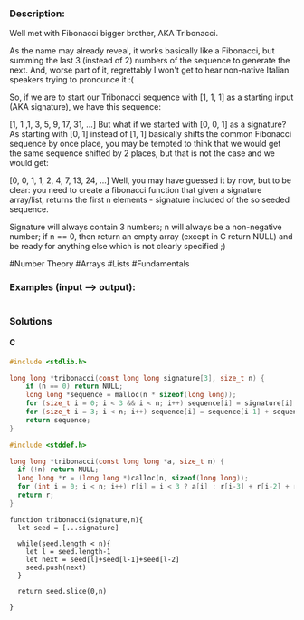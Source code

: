### Description:

Well met with Fibonacci bigger brother, AKA Tribonacci.

As the name may already reveal, it works basically like a Fibonacci, but summing the last 3 (instead of 2) numbers of the sequence to generate the next. And, worse part of it, regrettably I won't get to hear non-native Italian speakers trying to pronounce it :(

So, if we are to start our Tribonacci sequence with [1, 1, 1] as a starting input (AKA signature), we have this sequence:

[1, 1 ,1, 3, 5, 9, 17, 31, ...]
But what if we started with [0, 0, 1] as a signature? As starting with [0, 1] instead of [1, 1] basically shifts the common Fibonacci sequence by once place, you may be tempted to think that we would get the same sequence shifted by 2 places, but that is not the case and we would get:

[0, 0, 1, 1, 2, 4, 7, 13, 24, ...]
Well, you may have guessed it by now, but to be clear: you need to create a fibonacci function that given a signature array/list, returns the first n elements - signature included of the so seeded sequence.

Signature will always contain 3 numbers; n will always be a non-negative number; if n == 0, then return an empty array (except in C return NULL) and be ready for anything else which is not clearly specified ;)

\#Number Theory \#Arrays \#Lists \#Fundamentals

### Examples (input --> output):

```

```

### Solutions

#### C 

```C
#include <stdlib.h>

long long *tribonacci(const long long signature[3], size_t n) {
    if (n == 0) return NULL;
    long long *sequence = malloc(n * sizeof(long long));
    for (size_t i = 0; i < 3 && i < n; i++) sequence[i] = signature[i];
    for (size_t i = 3; i < n; i++) sequence[i] = sequence[i-1] + sequence[i-2] + sequence[i-3];
    return sequence;
}
```

```C
#include <stddef.h>

long long *tribonacci(const long long *a, size_t n) {
  if (!n) return NULL;
  long long *r = (long long *)calloc(n, sizeof(long long));
  for (int i = 0; i < n; i++) r[i] = i < 3 ? a[i] : r[i-3] + r[i-2] + r[i-1];
  return r;
}
```

```JS
function tribonacci(signature,n){
  let seed = [...signature]
  
  while(seed.length < n){
    let l = seed.length-1
    let next = seed[l]+seed[l-1]+seed[l-2]
    seed.push(next)
  }
  
  return seed.slice(0,n)
  
}
```